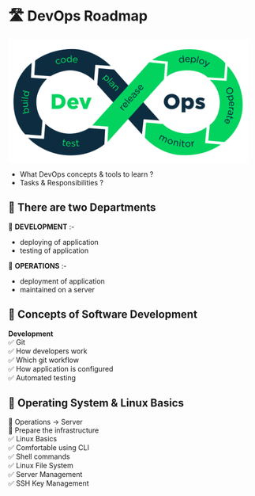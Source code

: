 # 🛣 DevOps Roadmap

<img align="center" src="devops-img/devops.png" height="250px" /><br>
- What DevOps concepts & tools to learn ?
- Tasks & Responsibilities ?

## 🔰 There are two Departments
🔹 **DEVELOPMENT** :-
- deploying of application
- testing of application

🔹 **OPERATIONS** :-
- deployment of application
- maintained on a server

## 🔰 Concepts of Software Development
**Development** <br>
✅ Git <br>
✅ How developers work <br>
✅ Which git workflow <br>
✅ How application is configured <br>
✅ Automated testing <br>

## 🔰 Operating System & Linux Basics
🔹 Operations -> Server <br>
🔹 Prepare the infrastructure <br>
✅ Linux Basics <br>
✅ Comfortable using CLI <br>
✅ Shell commands <br>
✅ Linux File System <br>
✅ Server Management <br>
✅ SSH Key Management <br>


